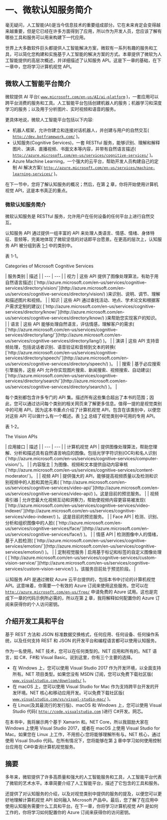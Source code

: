 # 一、微软认知服务简介

毫无疑问，人工智能(AI)是当今信息技术的重要组成部分。它在未来肯定会变得越来越重要，但是它已经在许多方面得到了应用，所以作为开发人员，您应该了解有哪些工具和服务可以用来构建下一代应用。

世界上大多数软件巨头都提供人工智能解决方案，微软有一系列有趣的服务和工具，可以简化您构建和实施基于人工智能的解决方案的方式。本章提供了微软为人工智能提供的高层次概述，并详细描述了认知服务 API。这是下一章的基础，在下一章中，您将学习计算机视觉 API。

## 微软人工智能平台简介

微软提供 AI 平台( [`www.microsoft.com/en-us/AI/ai-platform`](http://www.microsoft.com/en-us/AI/ai-platform) )，一套应用可以跨平台消费的服务和工具。人工智能平台包括创建机器人的服务；机器学习和深度学习的服务；以及用于分析图片、实时视频和语音的服务。

更具体地说，微软人工智能平台包括以下内容:

*   机器人框架，允许你建立和连接对话机器人，并创建与用户的自然交互( [`http://dev.botframework.com/`](http://dev.botframework.com/) )。
*   认知服务(Cognitive Services)，一套 RESTful 服务，能够识别、理解和解释图片、演讲、直播视频、书面文本等内容，并带有自然语言描述( [`http://azure.microsoft.com/en-us/services/cognitive-services/`](http://azure.microsoft.com/en-us/services/cognitive-services/) )。
*   Azure Machine Learning，一个强大的云平台，帮助开发人员构建自己的定制 AI 解决方案( [`http://azure.microsoft.com/en-us/services/machine-learning-services/`](http://azure.microsoft.com/en-us/services/machine-learning-services/) )。

在下一节中，您将了解认知服务的概况；然后，在第 [2](2.html) 章，你将开始使用计算机视觉 API，这是本书真正的重点。

### 微软认知服务简介

微软认知服务是 RESTful 服务，允许用户在任何设备的任何平台上进行自然交互。

认知服务 API 通过提供一组丰富的 API 来处理人类语言、情感、情绪、身体特征、音频等，完美地体现了微软坚信的对话即平台愿景。在更高的层次上，认知服务 API 被分组到表 [1-1](#Tab1) 中的类别中。

表 1-1。

Categories of Microsoft Cognitive Services

<colgroup><col> <col></colgroup> 
| 服务类别 | 描述 |
| --- | --- |
| 视力 | 这些 API 提供了图像处理算法，有助于用自然语言描述( [`http://azure.microsoft.com/en-us/services/cognitive-services/directory/vision/`](http://azure.microsoft.com/en-us/services/cognitive-services/directory/vision/) )来识别、说明、调节、理解和描述图片和视频。 |
| 知识 | 这些 API 通过查找活动、地点、学术论文和根据客户需求定制的建议( [`http://azure.microsoft.com/en-us/services/cognitive-services/directory/know/`](http://azure.microsoft.com/en-us/services/cognitive-services/directory/know/) )来帮助您实现客户的知识。 |
| 语言 | 这些 API 能够处理自然语言，评估情感，理解客户的需求( [`http://azure.microsoft.com/en-us/services/cognitive-services/directory/lang/`](http://azure.microsoft.com/en-us/services/cognitive-services/directory/lang/) )。 |
| 演讲 | 这些 API 支持音频处理，包括说话者识别、语音验证和音频到文本的转换( [`http://azure.microsoft.com/en-us/services/cognitive-services/directory/speech/`](http://azure.microsoft.com/en-us/services/cognitive-services/directory/speech/) )。 |
| 搜索 | 基于必应搜索引擎服务，这些 API 允许你实现图片搜索、新闻搜索、视频搜索、自动建议( [`http://azure.microsoft.com/en-us/services/cognitive-services/directory/search/`](http://azure.microsoft.com/en-us/services/cognitive-services/directory/search/) )。 |

每个类别都包含许多专门的 API 集。描述所有这些集合超出了本书的范围；因此，您可以通过访问每个类别的相关网页来了解更多信息。值得一提的是视觉类别中的可用 API，因为这本书重点介绍了计算机视觉 API，包含在该类别中，以便您对这些 API 可以做什么有一个概述。表 [1-2](#Tab2) 总结了视觉类别中可用的专用 API。

表 1-2。

The Vision APIs

<colgroup><col> <col></colgroup> 
| 应用接口 | 描述 |
| --- | --- |
| 计算机视觉 API | 提供图像处理算法，帮助您理解、分析和描述具有自然语言响应的图像。包括光学字符识别(OCR)和名人识别(`http://azure.microsoft.com/en-us/services/cognitive-services/computer-vision/`)。 |
| 内容版主 | 为图像、视频和文本提供自动内容审核(`http://azure.microsoft.com/en-us/services/cognitive-services/content-moderator/`)。 |
| 视频 API | 提供强大的 API，能够提高视频质量以及检测和识别视频中的人脸和其他元素( [`http://azure.microsoft.com/en-us/services/cognitive-services/video-api/`](http://azure.microsoft.com/en-us/services/cognitive-services/video-api/) )。这是目前的预览服务。 |
| 视频索引器 | 允许您最大化视频互动和洞察力，帮助使视频内容更容易被发现( [`http://azure.microsoft.com/en-us/services/cognitive-services/video-indexer/`](http://azure.microsoft.com/en-us/services/cognitive-services/video-indexer/) )。这是目前的预览服务。 |
| Face API | 检测、识别、分析和组织图像中的人脸( [`http://azure.microsoft.com/en-us/services/cognitive-services/face/`](http://azure.microsoft.com/en-us/services/cognitive-services/face/) )。 |
| 情感 API | 检测图像中人的情绪，基于人脸检测( [`http://azure.microsoft.com/en-us/services/cognitive-services/emotion/`](http://azure.microsoft.com/en-us/services/cognitive-services/emotion/) )。 |
| 定制视觉服务 | 启用基于标记和标签的自定义图像处理( [`http://azure.microsoft.com/en-us/services/cognitive-services/custom-vision-service/`](http://azure.microsoft.com/en-us/services/cognitive-services/custom-vision-service/) )。该服务目前处于预览阶段。 |

认知服务 API 是通过微软 Azure 云平台提供的，包括本书中讨论的计算机视觉 API。这意味着，你需要一个有效的 Azure 订阅来使用这些服务。您可以在 [`http://azure.microsoft.com/en-us/free/`](http://azure.microsoft.com/en-us/free/) 申请免费的 Azure 试用。这也是完成下一章的代码示例所必需的，所以在第 [2](2.html) 章，我将解释如何配置你的 Azure 订阅来获得你的个人访问密钥。

## 介绍开发工具和平台

基于 REST 方法和 JSON 标准数据交换格式，任何应用、任何设备、任何操作系统，以及任何支持 REST 和 JSON 的开发平台和编程语言都可以使用认知服务。

作为一名使用。NET 技术，您可以在任何类型的。NET 应用和所有的。NET 语言，如 C#、F#和 Visual Basic。说到这里，你有三个主要的选择。

*   在 Windows 上，您可以使用 Visual Studio 2017 作为开发环境，以全面支持所有。NET 项目类型。如果您没有 MSDN 订阅，您可以免费下载社区版( [`www.visualstudio.com/downloads/`](http://www.visualstudio.com/downloads/) )。
*   在 macOS 上，您可以使用 Visual Studio for Mac 作为支持跨平台开发的开发环境。NET 核心和移动应用开发。可以免费下载社区版( [`www.visualstudio.com/vs/visual-studio-mac/`](http://www.visualstudio.com/vs/visual-studio-mac/) )。
*   在 Linux(及其最流行的发行版)、macOS 和 Windows 上，您可以使用 Visual Studio 代码( [`http://code.visualstudio.com`](http://code.visualstudio.com/) )进行 C#开发。网芯。

在本书中，我将展示两个基于 Xamarin 和。NET Core，所以我鼓励大家在 Windows 上使用 Visual Studio 2017，或者在 macOS 上使用 Visual Studio for Mac。如果您在 Linux 上工作，不用担心:您将能够理解所有与。NET 核心，通过使用 Visual Studio 代码。在所有情况下，您将能够在第 [3](3.html) 章中学习如何使用控制台应用在 C#中查询计算机视觉服务。

## 摘要

多年来，微软提供了许多高质量和强大的人工智能服务和工具，人工智能平台代表了微软的艺术水平。本章简要介绍了人工智能平台，描述了它包含的工具和服务。

还提供了对认知服务的介绍，以及对视觉类别中提供的服务的提及，以便您可以更好地理解计算机视觉 API 如何融入 Microsoft 产品中。最后，您了解了在应用中使用认知服务需要什么工具和平台。在下一章，你将学习计算机视觉 API 是如何工作的，你将学习如何配置你的 Azure 订阅来获得你的访问密钥。
